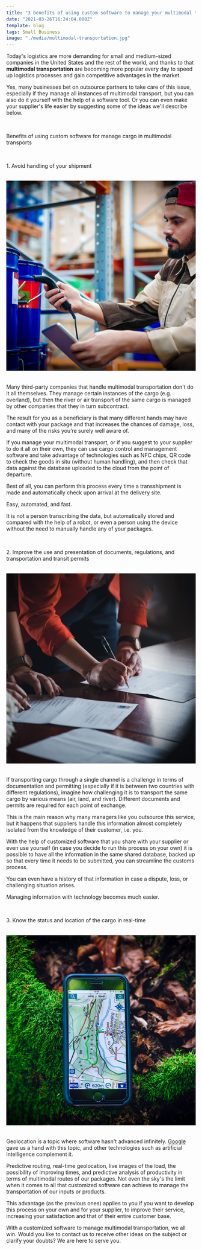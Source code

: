 ```yaml
---
title: "3 benefits of using custom software to manage your multimodal transportation"
date: "2021-03-26T16:24:04.000Z"
template: blog
tags: Small Business
image: "./media/multimodal-transportation.jpg"
---
```


Today's logistics are more demanding for small and medium-sized companies in the United States and the rest of the world, and thanks to that **multimodal transportation** are becoming more popular every day to speed up logistics processes and gain competitive advantages in the market. 

Yes, many businesses bet on outsource partners to take care of this issue, especially if they manage all instances of multimodal transport, but you can also do it yourself with the help of a software tool. Or you can even make your supplier's life easier by suggesting some of the ideas we'll describe below. 

<Br>

<title-2>Benefits of using custom software for manage cargo in multimodal transports</title-2>

<Br>
  
<title-3>1. Avoid handling of your shipment</title-3>

<Br>

<center>

<img src="./media/handling-of-your-shipment.jpg">

</center>

<Br>


Many third-party companies that handle multimodal transportation don't do it all themselves. They manage certain instances of the cargo (e.g. overland), but then the river or air transport of the same cargo is managed by other companies that they in turn subcontract. 

The result for you as a beneficiary is that many different hands may have contact with your package and that increases the chances of damage, loss, and many of the risks you’re surely well aware of. 

If you manage your multimodal transport, or if you suggest to your supplier to do it all on their own, they can use cargo control and management software and take advantage of technologies such as NFC chips, QR code to check the goods in situ (without human handling), and then check that data against the database uploaded to the cloud from the point of departure. 

Best of all, you can perform this process every time a transshipment is made and automatically check upon arrival at the delivery site. 

Easy, automated, and fast. 

It is not a person transcribing the data, but automatically stored and compared with the help of a robot, or even a person using the device without the need to manually handle any of your packages. 

<Br>
  
<title-3>2. Improve the use and presentation of documents, regulations, and transportation and transit permits</title-3>

<Br>

<center>

<img src="./media/documents.jpg">

</center>

<Br>


If transporting cargo through a single channel is a challenge in terms of documentation and permitting (especially if it is between two countries with different regulations), imagine how challenging it is to transport the same cargo by various means (air, land, and river). Different documents and permits are required for each point of exchange. 

This is the main reason why many managers like you outsource this service, but it happens that suppliers handle this information almost completely isolated from the knowledge of their customer, i.e. you. 

With the help of customized software that you share with your supplier or even use yourself (in case you decide to run this process on your own) it is possible to have all the information in the same shared database, backed up so that every time it needs to be submitted, you can streamline the customs process. 

You can even have a history of that information in case a dispute, loss, or challenging situation arises. 

Managing information with technology becomes much easier. 

<Br>
  
<title-3>3. Know the status and location of the cargo in real-time</title-3>

<Br>

<center>

<img src="./media/cargo-location.jpg">

</center>

<Br>

Geolocation is a topic where software hasn't advanced infinitely. <a target="_blank" href="https://www.google.com/">  Google </a> gave us a hand with this topic, and other technologies such as artificial intelligence complement it. 

Predictive routing, real-time geolocation, live images of the load, the possibility of improving times, and predictive analysis of productivity in terms of multimodal routes of our packages. Not even the sky's the limit when it comes to all that customized software can achieve to manage the transportation of our inputs or products. 

This advantage (as the previous ones) applies to you if you want to develop this process on your own and for your supplier, to improve their service, increasing your satisfaction and that of their entire customer base. 

With a customized software to manage multimodal transportation, we all win. Would you like to contact us to receive other ideas on the subject or clarify your doubts? We are here to serve you.
